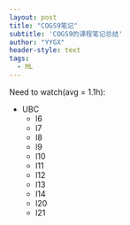 ```yaml
---
layout: post
title: "COGS9笔记"
subtitle: 'COGS9的课程笔记总结'
author: "YYGX"
header-style: text
tags:
  - ML
---
```


Need to watch(avg = 1.1h):
- UBC
    - l6
    - l7
    - l8
    - l9
    - l10
    - l11
    - l12
    - l13
    - l14
    - l20
    - l21

